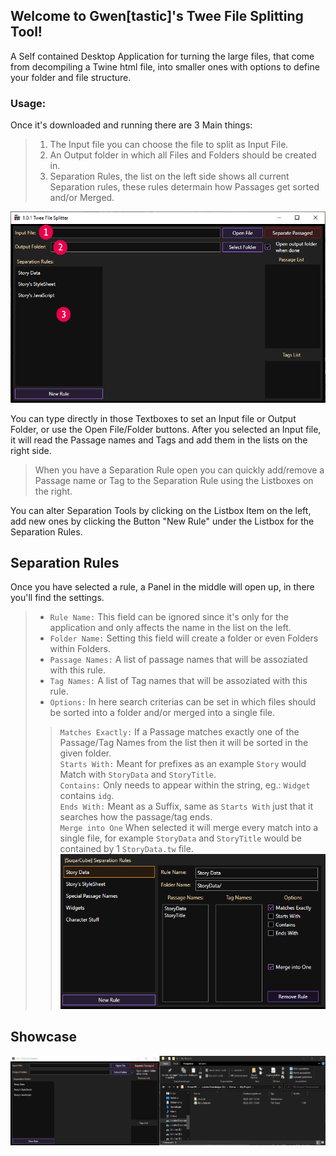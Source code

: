 ## Welcome to Gwen[tastic]'s Twee File Splitting Tool!
A Self contained Desktop Application for turning the large files, that come from decompiling a Twine html file, into smaller ones with options to define your folder and file structure.

### Usage:
Once it's downloaded and running there are 3 Main things:
> 1. The Input file you can choose the file to split as Input File.
> 2. An Output folder in which all Files and Folders should be created in.
> 3. Separation Rules, the list on the left side shows all current Separation rules, these rules determain how Passages get sorted and/or Merged.

![](https://github.com/GwenTastic/Twee-File-Splitter/blob/main/Images/TweeFileSplitter_1.png)

You can type directly in those Textboxes to set an Input file or Output Folder, or use the Open File/Folder buttons.
After you selected an Input file, it will read the Passage names and Tags and add them in the lists on the right side.
> When you have a Separation Rule open you can quickly add/remove a Passage name or Tag to the Separation Rule using the Listboxes on the right.

You can alter Separation Tools by clicking on the Listbox Item on the left, add new ones by clicking the Button "New Rule" under the Listbox for the Separation Rules.

## Separation Rules
Once you have selected a rule, a Panel in the middle will open up, in there you'll find the settings.
> - `Rule Name:` This field can be ignored since it's only for the application and only affects the name in the list on the left.
> - `Folder Name:` Setting this field will create a folder or even Folders within Folders. 
> - `Passage Names:` A list of passage names that will be assoziated with this rule.
> - `Tag Names:` A list of Tag names that will be assoziated with this rule.
> - `Options:` In here search criterias can be set in which files should be sorted into a folder and/or merged into a single file.
> > `Matches Exactly:` If a Passage matches exactly one of the Passage/Tag Names from the list then it will be sorted in the given folder.<br>
> > `Starts With:` Meant for prefixes as an example `Story` would Match with `StoryData` and `StoryTitle`.<br>
> > `Contains:` Only needs to appear within the string, eg.: `Widget` contains `idg`.<br>
> > `Ends With:` Meant as a Suffix, same as `Starts With` just that it searches how the passage/tag ends.<br>
> > `Merge into One` When selected it will merge every match into a single file, for example `StoryData` and `StoryTitle` would be contained by 1 `StoryData.tw` file.<br>
![](https://github.com/GwenTastic/Twee-File-Splitter/blob/main/Images/TweeFileSplitter_SeparationRule.png)


## Showcase
![](https://github.com/GwenTastic/Twee-File-Splitter/blob/main/Images/TweeFileSplitter_demo_1.gif)

